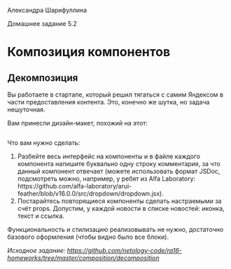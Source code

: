 Александра Шарифуллина

Домашнее задание 5.2

<h1>Композиция компонентов</h1>

<h2>Декомпозиция</h2>

Вы работаете в стартапе, который решил тягаться с самим Яндексом в части предоставления контента. Это, конечно же шутка, но задача нешуточная.

Вам принесли дизайн-макет, похожий на этот:

<img src="https://raw.githubusercontent.com/netology-code/ra16-homeworks/master/composition/decomposition/assets/decomposition.png" alt=""/>

Что вам нужно сделать:
<ol>
  <li>Разбейте весь интерфейс на компоненты и в файле каждого компонента напишите буквально одну строку комментария, за что данный компонент отвечает (можете использовать формат JSDoc, подсмотреть можно, например, у ребят из Alfa Laboratory: https://github.com/alfa-laboratory/arui-feather/blob/v16.0.0/src/dropdown/dropdown.jsx). </li>
  <li>Постарайтесь повторящиеся компоненты сделать настраемыми за счёт props. Допустим, у каждой новости в списке новостей: иконка, текст и ссылка. </li>
</ol>

Функциональность и стилизацию реализовывать не нужно, достаточно базового оформления (чтобы видно было все блоки).

<i>Исходное задание: https://github.com/netology-code/ra16-homeworks/tree/master/composition/decomposition</i>
